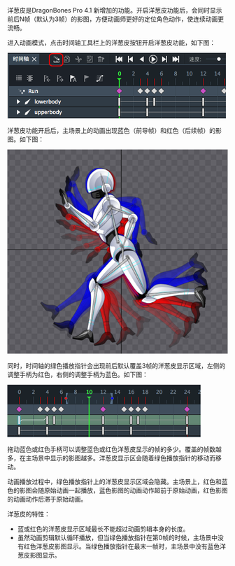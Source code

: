 洋葱皮是DragonBones Pro 4.1 新增加的功能。开启洋葱皮功能后，会同时显示前后N帧（默认为3帧）的影图，方便动画师更好的定位角色动作，使连续动画更流畅。

进入动画模式，点击时间轴工具栏上的洋葱皮按钮开启洋葱皮功能，如下图：

![](p1.png)

洋葱皮功能开启后，主场景上的动画出现蓝色（前导帧）和红色（后续帧）的影图。如下图：

![](p2.png)

同时，时间轴的绿色播放指针会出现前后默认覆盖3帧的洋葱皮显示区域，左侧的调整手柄为红色，右侧的调整手柄为蓝色。如下图：

![](p3.png)

拖动蓝色或红色手柄可以调整蓝色或红色洋葱皮显示的帧的多少。覆盖的帧数越多，在主场景中显示的影图越多。洋葱皮显示区会随着绿色播放指针的移动而移动。

动画播放过程中，绿色播放指针上的洋葱皮显示区域会隐藏。主场景上，红色和蓝色的影图会随原始动画一起播放，蓝色影图的动画动作超前于原始动画，红色影图的动画动作后滞于原始动画。

洋葱皮的特性：
* 蓝或红色的洋葱皮显示区域最长不能超过动画剪辑本身的长度。
* 虽然动画剪辑默认循环播放，但当绿色播放指针在第0帧的时候，主场景中没有红色洋葱皮影图显示。当绿色播放指针在最末一帧时，主场景中没有蓝色洋葱皮影图显示。





